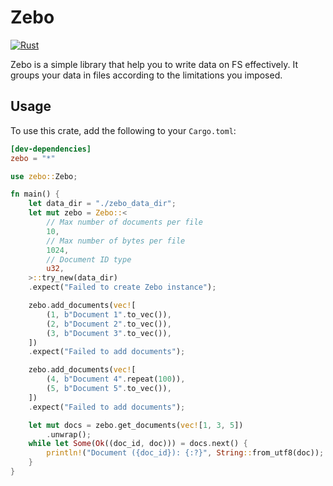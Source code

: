 # Zebo

[![Rust](https://github.com/oramasearch/zebo/actions/workflows/ci.yml/badge.svg)](https://github.com/oramasearch/zebo/actions/workflows/ci.yml)

Zebo is a simple library that help you to write data on FS effectively.
It groups your data in files according to the limitations you imposed.

## Usage

To use this crate, add the following to your `Cargo.toml`:

```toml
[dev-dependencies]
zebo = "*"
```

```rust
use zebo::Zebo;

fn main() {
    let data_dir = "./zebo_data_dir";
    let mut zebo = Zebo::<
        // Max number of documents per file
        10,
        // Max number of bytes per file
        1024,
        // Document ID type
        u32,
    >::try_new(data_dir)
    .expect("Failed to create Zebo instance");

    zebo.add_documents(vec![
        (1, b"Document 1".to_vec()),
        (2, b"Document 2".to_vec()),
        (3, b"Document 3".to_vec()),
    ])
    .expect("Failed to add documents");

    zebo.add_documents(vec![
        (4, b"Document 4".repeat(100)),
        (5, b"Document 5".to_vec()),
    ])
    .expect("Failed to add documents");

    let mut docs = zebo.get_documents(vec![1, 3, 5])
        .unwrap();
    while let Some(Ok((doc_id, doc))) = docs.next() {
        println!("Document ({doc_id}): {:?}", String::from_utf8(doc));
    }
}
```
